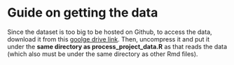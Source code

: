 # Guide on getting the data

Since the dataset is too big to be hosted on Github, to access the data, download it from this [goolge drive link](https://drive.google.com/file/d/1nnAl7dWpk63qSvwtRLMulzvNbrYp3M4N/view?usp=sharing). Then, uncompress it and put it under the **same directory as process_project_data.R** as that reads the data (which also must be under the same directory as other Rmd files).

